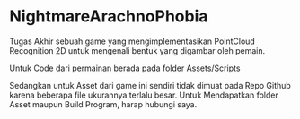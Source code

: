 # NightmareArachnoPhobia
Tugas Akhir sebuah game yang mengimplementasikan PointCloud Recognition 2D untuk mengenali bentuk yang digambar oleh pemain.

Untuk Code dari permainan berada pada folder Assets/Scripts

Sedangkan untuk Asset dari game ini sendiri tidak dimuat pada Repo Github karena beberapa file ukurannya terlalu besar.
Untuk Mendapatkan folder Asset maupun Build Program, harap hubungi saya.
